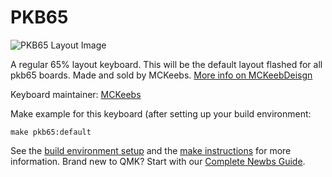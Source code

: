 # PKB65

![PKB65 Layout Image](https://i.imgur.com/0bqpIb8.png)

A regular 65% layout keyboard. This will be the default layout flashed for all pkb65 boards. 
Made and sold by MCKeebs. [More info on MCKeebDeisgn](https://www.mckeebdesign.com)

Keyboard maintainer: [MCKeebs](https://github.com/chrisquocmai)

Make example for this keyboard (after setting up your build environment:
    
    make pkb65:default

See the [build environment setup](https://docs.qmk.fm/#/getting_started_build_tools) and the [make instructions](https://docs.qmk.fm/#/getting_started_make_guide) for more information. Brand new to QMK? Start with our [Complete Newbs Guide](https://docs.qmk.fm/#/newbs).
